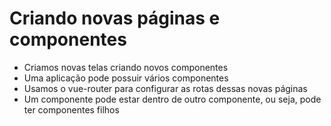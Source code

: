 # Criando novas páginas e componentes

- Criamos novas telas criando novos componentes
- Uma aplicação pode possuir vários componentes
- Usamos o vue-router para configurar as rotas dessas novas páginas
- Um componente pode estar dentro de outro componente, ou seja, pode ter componentes filhos
